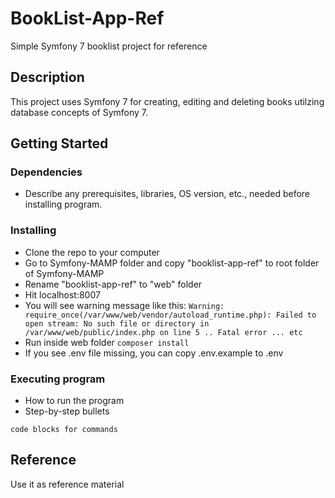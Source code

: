 # BookList-App-Ref

Simple Symfony 7 booklist project for reference

## Description

This project uses Symfony 7 for creating, editing and deleting books utilzing database concepts of Symfony 7.

## Getting Started

### Dependencies

* Describe any prerequisites, libraries, OS version, etc., needed before installing program.

### Installing

* Clone the repo to your computer
* Go to Symfony-MAMP folder and copy "booklist-app-ref" to root folder of Symfony-MAMP
* Rename "booklist-app-ref" to "web" folder
* Hit localhost:8007
* You will see warning message like this: `Warning: require_once(/var/www/web/vendor/autoload_runtime.php): Failed to open stream: No such file or directory in /var/www/web/public/index.php on line 5 .. Fatal error ... etc`
* Run inside web folder `composer install`
* If you see .env file missing, you can copy .env.example to .env
  

### Executing program

* How to run the program
* Step-by-step bullets
```
code blocks for commands
```

## Reference

Use it as reference material  

